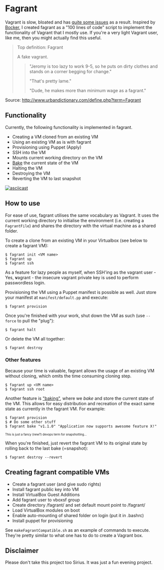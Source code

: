 # Fagrant

Vagrant is slow, bloated and has [quite some issues](https://github.com/mitchellh/vagrant/issues) as a result. Inspired by [Bocker](https://github.com/p8952/bocker/), I created fagrant as a "100 lines of code" script to implement the functionality of Vagrant that I mostly use. If you're a very light Vagrant user, like me, then you might actually find this useful.


> Top definition: Fagrant
> 
>    A fake vagrant.
> 
> > "Jeromy is too lazy to work 9-5, so he puts on dirty clothes and stands on a corner begging for change."
> > 
> > "That's pretty lame."
> > 
> > "Dude, he makes more than minimum wage as a fagrant." 

Source: http://www.urbandictionary.com/define.php?term=Fagrant

## Functionality

Currently, the following functionality is implemented in fagrant.

  - Creating a VM cloned from an existing VM
  - Using an existing VM as is with fagrant
  - Provisioning using Puppet (Apply)
  - SSH into the VM
  - Mounts current working directory on the VM
  - [Bake](https://cloudnative.io/bakery/) the current state of the VM
  - Halting the VM
  - Destroying the VM
  - Reverting the VM to last snapshot

[![asciicast](https://asciinema.org/a/79973.png)](https://asciinema.org/a/79973)

## How to use

For ease of use, fagrant utilises the same vocabulary as Vagrant. It uses the current working directory to initialise the environment (i.e. creating a `FagrantFile`) and shares the directory with the virtual machine as a shared folder.

To create a clone from an existing VM in your Virtualbox (see below to create a fagrant VM):
```
$ fagrant init <VM name>
$ fagrant up
$ fagrant ssh
```
As a feature for lazy people as myself, when SSH'ing as the vagrant user - Yes, **v**agrant - the insecure vagrant private key is used to perform passwordless login.

Provisioning the VM using a Puppet manifest is possible as well. Just store your manifest at `manifest/default.pp` and execute:
```
$ fagrant provision
```

Once you're finished with your work, shut down the VM as such (use `--force` to pull the "plug"):
```
$ fagrant halt
```

Or delete the VM all together:
```
$ fagrant destroy
```

### Other features

Because your time is valuable, fagrant allows the usage of an existing VM without cloning, which omits the time consuming cloning step.
```
$ fagrant up <VM name>
$ fagrant ssh root
```

Another feature is ["baking"](https://cloudnative.io/bakery/), where we _bake_ and store the current state of the VM. This allows for easy distribution and recreation of the exact same state as currently in the fagrant VM. For example:
```
$ fagrant provision
$ # Do some other stuff
$ fagrant bake "v1.1.0" "Application now supports awesome feature X!"
```
<sub><sup>This is just a fancy (new?) devops term for snapshotting...</sup></sub>

When you're finished, just revert the fagrant VM to its original state by rolling back to the last bake (=snapshot):
```
$ fagrant destroy --revert
```

## Creating fagrant compatible VMs

  - Create a fagrant user (and give sudo rights)
  - Install fagrant public key into VM
  - Install VirtualBox Guest Additions
  - Add fagrant user to vboxsf group
  - Create directory /fagrant/ and set default mount point to /fagrant/
  - Load VirtualBox modules on boot
  - Enable auto-mounting of shared folder on login (put it in .bashrc)
  - Install puppet for provisioning

See `makeFagrantCompatible.sh` as an example of commands to execute. They're pretty similar to what one has to do to create a Vagrant box.

## Disclaimer

Please don't take this project too Sirius. It was just a fun evening project.
